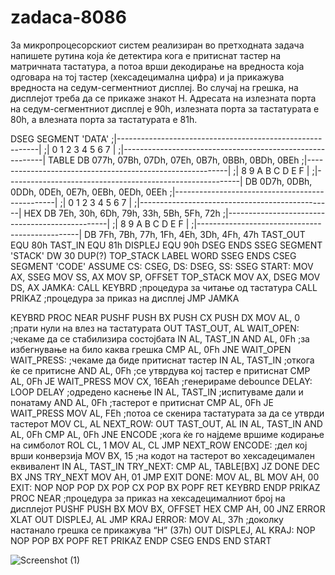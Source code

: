 # zadaca-8086
За микропроцесорскиот систем реализиран во претходната задача напишете рутина која ќе детектира кога е притиснат тастер на матричната тастатура, а потоа врши декодирање на вредноста која одговара на тој тастер (хексадецимална цифра) и ја прикажува вредноста на седум-сегментниот дисплеј. Во случај на грешка, на дисплејот треба да се прикаже знакот H. Адресата на излезната порта на седум-сегментниот дисплеј е 90h, излезната порта за тастатурата е 80h, а влезната порта за тастатурата е 81h.



DSEG SEGMENT 'DATA'
;|----------------------------------------------------------|
;| 0 1 2 3 4 5 6 7 |
;|----------------------------------------------------------|
TABLE DB 077h, 07Bh, 07Dh, 07Eh, 0B7h, 0BBh, 0BDh, 0BEh
;|----------------------------------------------------------|
;| 8 9 A B C D E F |
;|----------------------------------------------------------|
 DB 0D7h, 0DBh, 0DDh, 0DEh, 0E7h, 0EBh, 0EDh, 0EEh
;|------------------------------------------------|
;| 0 1 2 3 4 5 6 7 |
;|------------------------------------------------|
HEX DB 7Eh, 30h, 6Dh, 79h, 33h, 5Bh, 5Fh, 72h
;|------------------------------------------------|
;| 8 9 A B C D E F |
;|------------------------------------------------|
 DB 7Fh, 7Bh, 77h, 1Fh, 4Eh, 3Dh, 4Fh, 47h
 TAST_OUT EQU 80h
 TAST_IN EQU 81h
 DISPLEJ EQU 90h
DSEG ENDS
SSEG SEGMENT 'STACK'
 DW 30 DUP(?)
 TOP_STACK LABEL WORD
SSEG ENDS
CSEG SEGMENT 'CODE'
 ASSUME CS: CSEG, DS: DSEG, SS: SSEG
START:
 MOV AX, SSEG
 MOV SS, AX
 MOV SP, OFFSET TOP_STACK
 MOV AX, DSEG
 MOV DS, AX
JAMKA:
 CALL KEYBRD ;процедура за читање од тастатура
 CALL PRIKAZ ;процедура за приказ на дисплеј
 JMP JAMKA

KEYBRD PROC NEAR
 PUSHF
 PUSH BX
 PUSH CX
 PUSH DX
 MOV AL, 0 ;прати нули на влез на тастатурата
 OUT TAST_OUT, AL
WAIT_OPEN: ;чекаме да се стабилизира состојбата
 IN AL, TAST_IN
 AND AL, 0Fh ;за избегнување на било каква грешка
 CMP AL, 0Fh
 JNE WAIT_OPEN
WAIT_PRESS: ;чекаме да биде притиснат тастер
 IN AL, TAST_IN ;откога ќе се притисне
 AND AL, 0Fh ;се утврдува кој тастер е притиснат
 CMP AL, 0Fh
 JE WAIT_PRESS
 MOV CX, 16EAh ;генерираме debounce
DELAY: LOOP DELAY ;одредено каснење
 IN AL, TAST_IN ;испитуваме дали и понатаму
 AND AL, 0Fh ;тастерот е притиснат
 CMP AL, 0Fh
 JE WAIT_PRESS
 MOV AL, FEh ;потоа се скенира тастатурата за да се утврди тастерот
 MOV CL, AL
NEXT_ROW:
 OUT TAST_OUT, AL
 IN AL, TAST_IN
 AND AL, 0Fh
 CMP AL, 0Fh
 JNE ENCODE ;кога ќе го најдеме вршиме кодирање на симболот
 ROL CL, 1
 MOV AL, CL
 JMP NEXT_ROW
ENCODE: ;дел кој врши конверзија
 MOV BX, 15 ;на кодот на тастерот во хексадецимален еквивалент
 IN AL, TAST_IN
TRY_NEXT:
 CMP AL, TABLE[BX]
 JZ DONE
 DEC BX
 JNS TRY_NEXT
 MOV AH, 01
 JMP EXIT
DONE: MOV AL, BL
 MOV AH, 00
EXIT: NOP
 NOP
 POP DX
 POP CX
 POP BX
 POPF
 RET
KEYBRD ENDP
PRIKAZ PROC NEAR ;процедура за приказ на хексадецималниот број на дисплејот
 PUSHF
 PUSH BX
 MOV BX, OFFSET HEX
 CMP AH, 00
 JNZ ERROR
 XLAT
 OUT DISPLEJ, AL
 JMP KRAJ
ERROR: MOV AL, 37h ;доколку настанало грешка се прикажува “H” (37h)
 OUT DISPLEJ, AL
KRAJ: NOP
 NOP
 POP BX
 POPF
 RET
PRIKAZ ENDP
CSEG ENDS
 END START 



  
 ![Screenshot (1)](  https://github.com/TrajceStudent/zadaca-8086/blob/main/Diagram%208086%201.png  )
